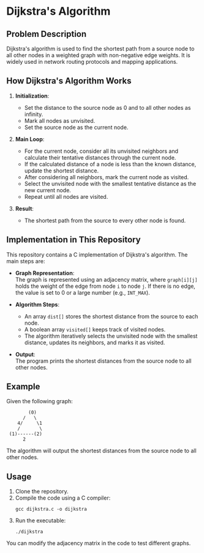 # Dijkstra's Algorithm

## Problem Description

Dijkstra's algorithm is used to find the shortest path from a source node to all other nodes in a weighted graph with non-negative edge weights. It is widely used in network routing protocols and mapping applications.

## How Dijkstra's Algorithm Works

1. **Initialization**:  
	- Set the distance to the source node as 0 and to all other nodes as infinity.
	- Mark all nodes as unvisited.
	- Set the source node as the current node.

2. **Main Loop**:  
	- For the current node, consider all its unvisited neighbors and calculate their tentative distances through the current node.
	- If the calculated distance of a node is less than the known distance, update the shortest distance.
	- After considering all neighbors, mark the current node as visited.
	- Select the unvisited node with the smallest tentative distance as the new current node.
	- Repeat until all nodes are visited.

3. **Result**:  
	- The shortest path from the source to every other node is found.

## Implementation in This Repository

This repository contains a C implementation of Dijkstra's algorithm. The main steps are:

- **Graph Representation**:  
  The graph is represented using an adjacency matrix, where `graph[i][j]` holds the weight of the edge from node `i` to node `j`. If there is no edge, the value is set to 0 or a large number (e.g., `INT_MAX`).

- **Algorithm Steps**:  
  - An array `dist[]` stores the shortest distance from the source to each node.
  - A boolean array `visited[]` keeps track of visited nodes.
  - The algorithm iteratively selects the unvisited node with the smallest distance, updates its neighbors, and marks it as visited.

- **Output**:  
  The program prints the shortest distances from the source node to all other nodes.

## Example

Given the following graph:

```
		(0)
	  /   \
	4/     \1
	/       \
 (1)------(2)
	  2
```

The algorithm will output the shortest distances from the source node to all other nodes.

## Usage

1. Clone the repository.
2. Compile the code using a C compiler:
	```
	gcc dijkstra.c -o dijkstra
	```
3. Run the executable:
	```
	./dijkstra
	```

You can modify the adjacency matrix in the code to test different graphs.
